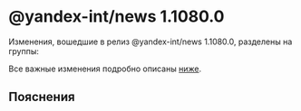 # @yandex-int/news 1.1080.0

<!-- ЧЕЛОВЕЧЕСКОЕ ВСТУПЛЕНИЕ -->

Изменения, вошедшие в релиз @yandex-int/news 1.1080.0, разделены на группы:

Все важные изменения подробно описаны [ниже](#Пояснения).

## Пояснения

